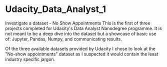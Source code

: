# Udacity_Data_Analyst_1
Investigate a dataset - No Show Appointments
This is the first of three projects completed for Udacity's 
Data Analyst Nanodegree programme. It is not meant to be a 
deep dive into the dataset but a showcase of basic use of:
Jupyter, Pandas, Numpy, and communicating results.

Of the three available datasets provided by Udacity I chose
to look at the "No-show appointments" dataset as I suspected
it would contain the least industry specific jargon.
